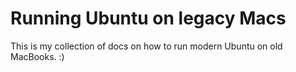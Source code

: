 # Running Ubuntu on legacy Macs
This is my collection of docs on how to run modern Ubuntu on old MacBooks. :)
